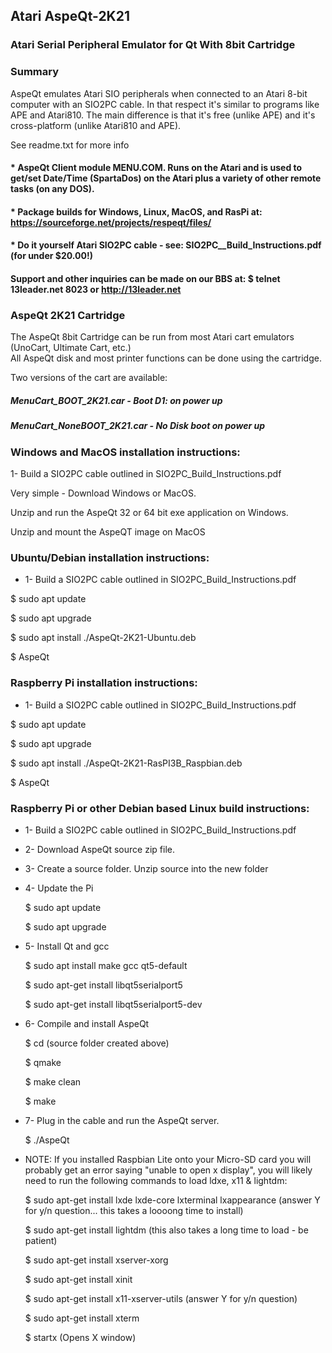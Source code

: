 ##  Atari AspeQt-2K21


### Atari Serial Peripheral Emulator for Qt With 8bit Cartridge

### Summary

AspeQt emulates Atari SIO peripherals when connected to an Atari 8-bit computer with an SIO2PC cable.
In that respect it's similar to programs like APE and Atari810. The main difference is that it's free
(unlike APE) and it's cross-platform (unlike Atari810 and APE).

See readme.txt for more info


#### * AspeQt Client module MENU.COM. Runs on the Atari and is used to get/set Date/Time (SpartaDos) on the Atari plus a variety of other remote tasks (on any DOS). 

#### * Package builds for Windows, Linux, MacOS, and RasPi at:  https://sourceforge.net/projects/respeqt/files/

#### * Do it yourself Atari SIO2PC cable - see: SIO2PC__Build_Instructions.pdf (for under $20.00!)


#### Support and other inquiries can be made on our BBS at:   $ telnet 13leader.net 8023 or http://13leader.net


### AspeQt 2K21 Cartridge

The AspeQt 8bit Cartridge can be run from most Atari cart emulators (UnoCart, Ultimate Cart, etc.)  
All AspeQt disk and most printer functions can be done using the cartridge. 

Two versions of the cart are available:

#####  MenuCart_BOOT_2K21.car - Boot D1: on power up 

#####  MenuCart_NoneBOOT_2K21.car - No Disk boot on power up


### Windows and MacOS installation instructions:

1- Build a SIO2PC cable outlined in SIO2PC_Build_Instructions.pdf

Very simple - Download Windows or MacOS.

Unzip and run the AspeQt 32 or 64 bit exe application on Windows.

Unzip and mount the AspeQT image on MacOS



###  Ubuntu/Debian installation instructions:

* 1- Build a SIO2PC cable outlined in SIO2PC_Build_Instructions.pdf


 $ sudo apt update
 
 $ sudo apt upgrade

 $ sudo apt install ./AspeQt-2K21-Ubuntu.deb
 
 $ AspeQt 




###  Raspberry Pi installation instructions:

* 1- Build a SIO2PC cable outlined in SIO2PC_Build_Instructions.pdf


 $ sudo apt update

 $ sudo apt upgrade

 $ sudo apt install ./AspeQt-2K21-RasPI3B_Raspbian.deb
 
 $ AspeQt 



###  Raspberry Pi or other Debian based Linux build instructions: 


* 1- Build a SIO2PC cable outlined in SIO2PC_Build_Instructions.pdf

* 2- Download AspeQt source zip file.  

* 3- Create a source folder.  Unzip source into the new folder

* 4- Update the Pi
  
  $ sudo apt update
  
  $ sudo apt upgrade
 
 
* 5- Install Qt and gcc

  $ sudo apt install make gcc qt5-default
  
  $ sudo apt-get install libqt5serialport5 
  
  $ sudo apt-get install libqt5serialport5-dev
 
 
 * 6- Compile and install AspeQt
 
   $ cd (source folder created above)
   
   $ qmake
   
   $ make clean
   
   $ make 
   
   
  * 7- Plug in the cable and run the AspeQt server.
  
    $ ./AspeQt
    
    
    
    
 
* NOTE: If you installed Raspbian Lite onto your Micro-SD card you will probably get an error saying
"unable to open x display", you will likely need to run the following commands to load ldxe, x11 & lightdm:


  $ sudo apt-get install lxde lxde-core lxterminal lxappearance
	(answer Y for y/n question... this takes a loooong time to install)
     
  $ sudo apt-get install lightdm
 	(this also takes a long time to load - be patient)
 
  $ sudo apt-get install xserver-xorg 
  
  $ sudo apt-get install xinit
  
  $ sudo apt-get install x11-xserver-utils
 	(answer Y for y/n question)
 
  $ sudo apt-get install xterm
 
  $ startx
 	(Opens X window) 
 
   
